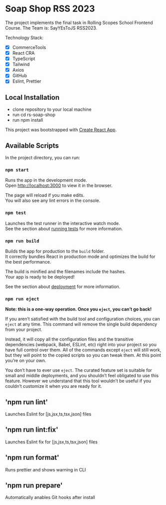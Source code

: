 # Soap Shop RSS 2023

The project implements the final task in Rolling Scopes School Frontend Course.
The Team is: SayYEsToJS RSS2023.

Technology Stack:
- [x] CommerceTools
- [x] React CRA
- [x] TypeScript
- [x] Tailwind
- [x] Axios
- [x] GitHub
- [x] Eslint, Prettier

## Local Installation

- clone repository to your local machine
- run cd rs-soap-shop
- run npm install


This project was bootstrapped with [Create React App](https://github.com/facebook/create-react-app).

## Available Scripts

In the project directory, you can run:

### `npm start`

Runs the app in the development mode.\
Open [http://localhost:3000](http://localhost:3000) to view it in the browser.

The page will reload if you make edits.\
You will also see any lint errors in the console.

### `npm test`

Launches the test runner in the interactive watch mode.\
See the section about [running tests](https://facebook.github.io/create-react-app/docs/running-tests) for more information.

### `npm run build`

Builds the app for production to the `build` folder.\
It correctly bundles React in production mode and optimizes the build for the best performance.

The build is minified and the filenames include the hashes.\
Your app is ready to be deployed!

See the section about [deployment](https://facebook.github.io/create-react-app/docs/deployment) for more information.

### `npm run eject`

**Note: this is a one-way operation. Once you `eject`, you can’t go back!**

If you aren’t satisfied with the build tool and configuration choices, you can `eject` at any time. This command will remove the single build dependency from your project.

Instead, it will copy all the configuration files and the transitive dependencies (webpack, Babel, ESLint, etc) right into your project so you have full control over them. All of the commands except `eject` will still work, but they will point to the copied scripts so you can tweak them. At this point you’re on your own.

You don’t have to ever use `eject`. The curated feature set is suitable for small and middle deployments, and you shouldn’t feel obligated to use this feature. However we understand that this tool wouldn’t be useful if you couldn’t customize it when you are ready for it.

## 'npm run lint'

Launches Eslint for [js,jsx,ts,tsx,json] files

## 'npm run lint:fix'

Launches Eslint fix for [js,jsx,ts,tsx,json] files

## 'npm run format'

Runs prettier and shows warning in CLI 

## 'npm run prepare'

Automatically anables Git hooks after install

